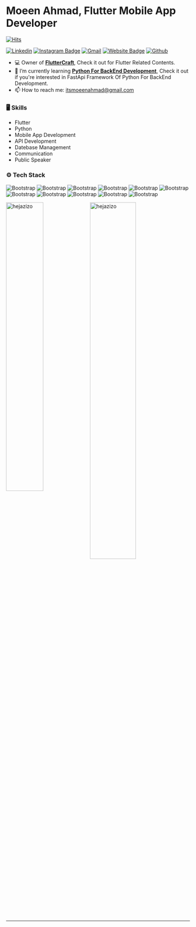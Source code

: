 # Moeen Ahmad, Flutter Mobile App Developer 

[![Hits](https://hits.seeyoufarm.com/api/count/incr/badge.svg?url=https%3A%2F%2Fgithub.com%2Fhejazizo%2Fhejazizo&count_bg=%2379C83D&title_bg=%23555555&icon=&icon_color=%23E7E7E7&title=Profile+Views&edge_flat=false)](https://hits.seeyoufarm.com)

[![Linkedin](https://img.shields.io/badge/-LinkedIn-blue?style=flat&logo=Linkedin&logoColor=white)](https://www.linkedin.com/in/https://www.linkedin.com/in/itsmoeenahmad/)
[![Instagram Badge](https://img.shields.io/badge/-Instagram-purple?logo=instagram&logoColor=white&link=https://instagram.com/https://www.instagram.com/itsmoeenahmad//)](https://www.instagram.com/https://www.instagram.com/itsmoeenahmad/)
[![Gmail](https://img.shields.io/badge/-Gmail-c14438?style=flat&logo=Gmail&logoColor=white)](mailto:itsmoeenahmad@gmail.com)
[![Website Badge](https://img.shields.io/badge/-Website-c14438?style=flat&logo=Google-Chrome&logoColor=white&link=https://itsmoeenahmad.carrd.co/)](https://itsmoeenahmad.carrd.co/)
[![Github](https://img.shields.io/github/followers/hejazizo?label=Follow&style=social)](https://github.com/hejazizo)

- 💻 Owner of [**FlutterCraft**](https://linktr.ee/flutter__craft), Check it out for Flutter Related Contents.
- 🤔 I’m currently learning [**Python For BackEnd Development**](https://github.com/itsmoeenahmad/Python-Mastery), Check it out if you're interested in FastApi Framework Of Python For BackEnd Development.
- 📫 How to reach me: itsmoeenahmad@gmail.com





### 🖥 Skills

- Flutter
- Python
- Mobile App Development
- API Development
- Datebase Management
- Communication 
- Public Speaker
### ⚙️ Tech Stack

![Bootstrap](https://img.shields.io/badge/-Flutter-05122A?style=flat-square&logo=Flutter&color=353535) ![Bootstrap](https://img.shields.io/badge/-Firebase-05122A?style=flat-square&logo=Firebase&color=353535) ![Bootstrap](https://img.shields.io/badge/-Python-05122A?style=flat-square&logo=Python&color=353535) ![Bootstrap](https://img.shields.io/badge/-Scikit%20Learn-05122A?style=flat-square&logo=Scikit-Learn&color=353535) ![Bootstrap](https://img.shields.io/badge/-MySQL-05122A?style=flat-square&logo=MySQL&color=353535) ![Bootstrap](https://img.shields.io/badge/-Pandas-05122A?style=flat-square&logo=Pandas&color=353535) ![Bootstrap](https://img.shields.io/badge/-Numpy-05122A?style=flat-square&logo=Numpy&color=353535) ![Bootstrap](https://img.shields.io/badge/-Matplotlib-05122A?style=flat-square&logo=Matplotlib&color=353535) ![Bootstrap](https://img.shields.io/badge/-FastApi-05122A?style=flat-square&logo=FastApi&color=353535) ![Bootstrap](https://img.shields.io/badge/-Postman-05122A?style=flat-square&logo=Postman&color=353535) ![Bootstrap](https://img.shields.io/badge/-Android%20Studio-05122A?style=flat-square&logo=Android-Studio&color=353535)

<div>
  <img width="45%" align="left" src="https://github-readme-stats.vercel.app/api/top-langs?username=hejazizo&show_icons=true&locale=en&layout=compact" alt="hejazizo" />
  <img width="50%"  src="https://github-readme-streak-stats.herokuapp.com/?user=hejazizo&" alt="hejazizo" />
</div>


---

